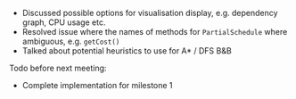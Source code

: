 * Discussed possible options for visualisation display, e.g. dependency graph, CPU usage etc.
* Resolved issue where the names of methods for `PartialSchedule` where ambiguous, e.g. `getCost()`
* Talked about potential heuristics to use for A* / DFS B&B

Todo before next meeting:
* Complete implementation for milestone 1